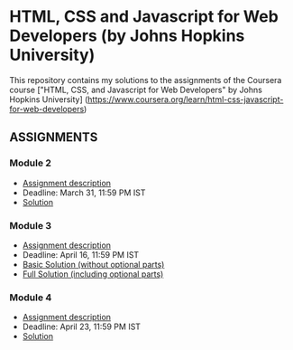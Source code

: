 # HTML, CSS and Javascript for Web Developers (by Johns Hopkins University)

This repository contains my solutions to the assignments of the Coursera course
["HTML, CSS, and Javascript for Web Developers" by Johns Hopkins University] (https://www.coursera.org/learn/html-css-javascript-for-web-developers)

## ASSIGNMENTS

### Module 2

* [Assignment description](https://github.com/musharrafdudekula/coursera-assignments/blob/gh-pages/descriptions/Assignment-2/assignment2.md)
* Deadline: March 31, 11:59 PM IST
* [Solution](https://musharrafdudekula.github.io/coursera-assignments/module2-solution/)

### Module 3

* [Assignment description](https://github.com/musharrafdudekula/coursera-assignments/blob/gh-pages/descriptions/Assignment-3/assignment3.md)
* Deadline: April 16, 11:59 PM IST
* [Basic Solution (without optional parts)](https://musharrafdudekula.github.io/coursera-assignments/module3-solution/index_basic.html)
* [Full Solution (including optional parts)](https://musharrafdudekula.github.io/coursera-assignments/module3-solution/)

### Module 4

* [Assignment description](https://github.com/musharrafdudekula/coursera-assignments/blob/gh-pages/descriptions/Assignment-4/assignment4.md)
* Deadline: April 23, 11:59 PM IST
* [Solution](https://musharrafdudekula.github.io/coursera-assignments/module4-solution/)
